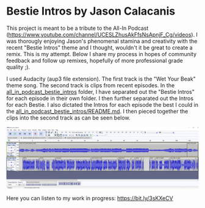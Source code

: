 # Bestie Intros by Jason Calacanis

This project is meant to be a tribute to the All-In Podcast (https://www.youtube.com/channel/UCESLZhusAkFfsNsApnjF_Cg/videos). I was thorougly enjoying Jason's phenomenal stamina and creativity with the recent "Bestie Intros" theme and I thought, wouldn't it be great to create a remix. This is my attempt. Below I share my process in hopes of community feedback and follow up remixes, hopefully of more professional grade quality ;).

I used Audacity (aup3 file extension). The first track is the "Wet Your Beak" theme song. The second track is clips from recent episodes. In the [all_in_podcast_bestie_intros](all_in_podcast_bestie_intros) folder, I have separated out the "Bestie Intros" for each episode in their own folder. I then further separated out the Intros for each Bestie. I also dictated the Intros for each episode the best I could in the [all_in_podcast_bestie_intros/README.md](all_in_podcast_bestie_intros/README.md). I then pieced  together the clips into the second track as can be seen below.

![](images/audacity.png)

Here you can listen to my work in progress:
https://bit.ly/3sKXeCV